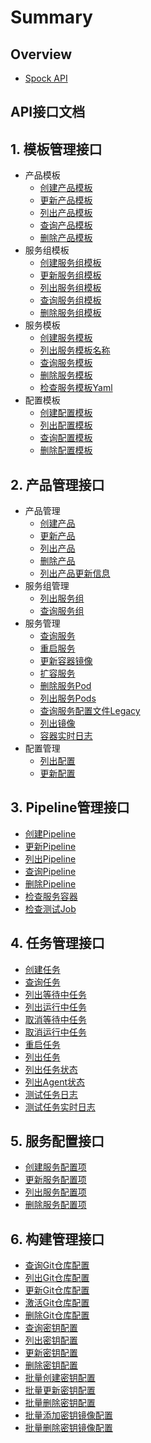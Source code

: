 # Summary

## Overview

* [Spock API](README.md)

## API接口文档

## 1. 模板管理接口

* 产品模板
  * [创建产品模板](APIs/template/product/create_product_tmpl.md)
  * [更新产品模板](APIs/template/product/update_product_tmpl.md)
  * [列出产品模板](APIs/template/product/list_product_tmpl.md)
  * [查询产品模板](APIs/template/product/get_product_tmpl.md)
  * [删除产品模板](APIs/template/product/delete_product_tmpl.md)
* 服务组模板
  * [创建服务组模板](APIs/template/group/create_group_tmpl.md)
  * [更新服务组模板](APIs/template/group/update_group_tmpl.md)
  * [列出服务组模板](APIs/template/group/list_group_tmpl.md)
  * [查询服务组模板](APIs/template/group/get_group_tmpl.md)
  * [删除服务组模板](APIs/template/group/delete_group_tmpl.md)
* 服务模板
  * [创建服务模板](APIs/template/service/create_service_tmpl.md)
  * [列出服务模板名称](APIs/template/service/list_service_tmpl.md)
  * [查询服务模板](APIs/template/service/get_service_tmpl.md)
  * [删除服务模板](APIs/template/service/delete_service_tmpl.md)
  * [检查服务模板Yaml](APIs/template/service/validate_service_yaml.md)
* 配置模板
  * [创建配置模板](APIs/template/config/create_config_tmpl.md)
  * [列出配置模板](APIs/template/config/list_config_tmpl.md)
  * [查询配置模板](APIs/template/config/get_config_tmpl.md)
  * [删除配置模板](APIs/template/config/delete_config_tmpl.md)

## 2. 产品管理接口

* 产品管理
  * [创建产品](APIs/product/product/create_product.md)
  * [更新产品](APIs/product/product/update_product.md)
  * [列出产品](APIs/product/product/list_product.md)
  * [删除产品](APIs/product/product/delete_product.md)
  * [列出产品更新信息](APIs/product/product/list_product_revision.md)
* 服务组管理
  * [列出服务组](APIs/product/group/list_group.md)
  * [查询服务组](APIs/product/group/get_group.md)
* 服务管理
  * [查询服务](APIs/product/get_service.md)
  * [重启服务](APIs/product/restart_service.md)
  * [更新容器镜像](APIs/product/update_container_image.md)
  * [扩容服务](APIs/product/scale_service.md)
  * [删除服务Pod](APIs/product/delete_pod.md)
  * [列出服务Pods](APIs/product/list_service_pods.md)
  * [查询服务配置文件Legacy](APIs/product/get_configmap_legacy.md)
  * [列出镜像](APIs/product/list_image.md)
  * [容器实时日志](APIs/product/container_log_ws.md)
* 配置管理
  * [列出配置](APIs/product/configmap/list_configmaps.md)
  * [更新配置](APIs/product/configmap/update_configmap.md)

## 3. Pipeline管理接口

* [创建Pipeline](APIs/pipeline/create_pipeline.md)
* [更新Pipeline](APIs/pipeline/update_pipeline.md)
* [列出Pipeline](APIs/pipeline/list_pipeline.md)
* [查询Pipeline](APIs/pipeline/get_pipeline.md)
* [删除Pipeline](APIs/pipeline/delete_pipeline.md)
* [检查服务容器](APIs/pipeline/get_service_container.md)
* [检查测试Job](APIs/pipeline/validate_test_job.md)

## 4. 任务管理接口

* [创建任务](APIs/task/create_task.md)
* [查询任务](APIs/task/get_task.md)
* [列出等待中任务](APIs/task/list_pending_task.md)
* [列出运行中任务](APIs/task/list_running_task.md)
* [取消等待中任务](APIs/task/cancel_pending_task.md)
* [取消运行中任务](APIs/task/cancel_running_task.md)
* [重启任务](APIs/task/restart_task.md)
* [列出任务](APIs/task/list_task.md)
* [列出任务状态](APIs/task/list_task_status.md)
* [列出Agent状态](APIs/task/list_agent_status.md)
* [测试任务日志](APIs/task/test_job_logs.md)
* [测试任务实时日志](APIs/task/test_job_logs_ws.md)

## 5. 服务配置接口

* [创建服务配置项](APIs/keystore/create_keystore.md)
* [更新服务配置项](APIs/keystore/update_keystore.md)
* [列出服务配置项](APIs/keystore/list_keystore.md)
* [删除服务配置项](APIs/keystore/delete_keystore.md)

## 6. 构建管理接口

* [查询Git仓库配置](APIs/reaper/get_repo.md)
* [列出Git仓库配置](APIs/reaper/list_repo.md)
* [更新Git仓库配置](APIs/reaper/update_repo.md)
* [激活Git仓库配置](APIs/reaper/activate_repo.md)
* [删除Git仓库配置](APIs/reaper/delete_repo.md)
* [查询密钥配置](APIs/reaper/get_secret.md)
* [列出密钥配置](APIs/reaper/list_secret.md)
* [更新密钥配置](APIs/reaper/update_secret.md)
* [删除密钥配置](APIs/reaper/delete_secret.md)
* [批量创建密钥配置](APIs/reaper/create_repo_secret.md)
* [批量更新密钥配置](APIs/reaper/update_repo_secret.md)
* [批量删除密钥配置](APIs/reaper/delete_repo_secret.md)
* [批量添加密钥镜像配置](APIs/reaper/add_repo_secret_images.md)
* [批量删除密钥镜像配置](APIs/reaper/delete_repo_secret_images.md)

